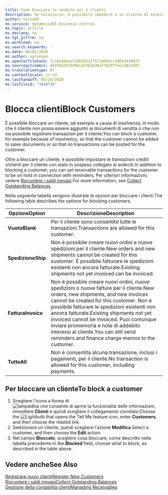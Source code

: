 ```yaml
---
title: Come bloccare le vendite per i clienti
description: Se necessario, è possibile impedire a un cliente di essere incluso nei documenti di vendita e in altre transazioni di vendita.
author: SorenGP
ms.service: dynamics365-business-central
ms.topic: article
ms.devlang: na
ms.tgt_pltfrm: na
ms.workload: na
ms.search.keywords: ''
ms.date: 04/01/2020
ms.author: sgroespe
ms.openlocfilehash: 7cc82ab0aaf28b355117571d0d2cc5869141693f
ms.sourcegitcommit: 4545bb597dd9dc4c563b30af762977ee1d815497
ms.translationtype: HT
ms.contentlocale: it-CH
ms.lasthandoff: 05/29/2020
ms.locfileid: "3410734"
---
```

# <a name="block-customers"></a><span data-ttu-id="0ba8d-103">Blocca clienti</span><span class="sxs-lookup"><span data-stu-id="0ba8d-103">Block Customers</span></span>
<span data-ttu-id="0ba8d-104">È possibile bloccare un cliente, ad esempio a causa di insolvenza, in modo che il cliente non possa essere aggiunto ai documenti di vendita o che non sia possibile registrare transazioni per il cliente.</span><span class="sxs-lookup"><span data-stu-id="0ba8d-104">You can block a customer, for example because of insolvency, so that the customer cannot be added to sales documents or so that no transactions can be posted for the customer.</span></span>

<span data-ttu-id="0ba8d-105">Oltre a bloccare un cliente, è possibile impostare le transazioni crediti v/clienti per il cliente con stato in sospeso collegato ai solleciti.</span><span class="sxs-lookup"><span data-stu-id="0ba8d-105">In addition to blocking a customer, you can set receivable transactions for the customer to be on hold in connection with reminders.</span></span> <span data-ttu-id="0ba8d-106">Per ulteriori informazioni, vedere [Riscuotere i saldi inevasi](receivables-collect-outstanding-balances.md).</span><span class="sxs-lookup"><span data-stu-id="0ba8d-106">For more information, see [Collect Outstanding Balances](receivables-collect-outstanding-balances.md).</span></span>   

<span data-ttu-id="0ba8d-107">Nella seguente tabella vengono illustrate le opzioni per bloccare i clienti.</span><span class="sxs-lookup"><span data-stu-id="0ba8d-107">The following table describes the options for blocking customers.</span></span>  

|<span data-ttu-id="0ba8d-108">Opzione</span><span class="sxs-lookup"><span data-stu-id="0ba8d-108">Option</span></span>|<span data-ttu-id="0ba8d-109">Descrizione</span><span class="sxs-lookup"><span data-stu-id="0ba8d-109">Description</span></span>|  
|--------------------|------------|  
|<span data-ttu-id="0ba8d-110">**Vuoto**</span><span class="sxs-lookup"><span data-stu-id="0ba8d-110">**Blank**</span></span>|<span data-ttu-id="0ba8d-111">Per il cliente sono consentite tutte le transazioni.</span><span class="sxs-lookup"><span data-stu-id="0ba8d-111">Transactions are allowed for this customer.</span></span>|
|<span data-ttu-id="0ba8d-112">**Spedizione**</span><span class="sxs-lookup"><span data-stu-id="0ba8d-112">**Ship**</span></span>|<span data-ttu-id="0ba8d-113">Non è possibile creare nuovi ordini e nuove spedizioni per il cliente.</span><span class="sxs-lookup"><span data-stu-id="0ba8d-113">New orders and new shipments cannot be created for this customer.</span></span> <span data-ttu-id="0ba8d-114">È possibile fatturare le spedizioni esistenti non ancora fatturate.</span><span class="sxs-lookup"><span data-stu-id="0ba8d-114">Existing shipments not yet invoiced can be invoiced.</span></span>|  
|<span data-ttu-id="0ba8d-115">**Fattura**</span><span class="sxs-lookup"><span data-stu-id="0ba8d-115">**Invoice**</span></span>|<span data-ttu-id="0ba8d-116">Non è possibile creare nuovi ordini, nuove spedizioni o nuove fatture per il cliente.</span><span class="sxs-lookup"><span data-stu-id="0ba8d-116">New orders, new shipments, and new invoices cannot be created for this customer.</span></span> <span data-ttu-id="0ba8d-117">Non è possibile fatturare le spedizioni esistenti non ancora fatturate.</span><span class="sxs-lookup"><span data-stu-id="0ba8d-117">Existing shipments not yet invoiced cannot be invoiced.</span></span> <span data-ttu-id="0ba8d-118">Puoi comunque inviare promemoria e note di addebito interessi al cliente.</span><span class="sxs-lookup"><span data-stu-id="0ba8d-118">You can still send reminders and finance charge memos to the customer.</span></span>|  
|<span data-ttu-id="0ba8d-119">**Tutto**</span><span class="sxs-lookup"><span data-stu-id="0ba8d-119">**All**</span></span>|<span data-ttu-id="0ba8d-120">Non è consentita alcuna transazione, inclusi i pagamenti, per il cliente.</span><span class="sxs-lookup"><span data-stu-id="0ba8d-120">No transaction is allowed for this customer, including payments.</span></span>|  

## <a name="to-block-a-customer"></a><span data-ttu-id="0ba8d-121">Per bloccare un cliente</span><span class="sxs-lookup"><span data-stu-id="0ba8d-121">To block a customer</span></span>  
1. <span data-ttu-id="0ba8d-122">Scegliere l'icona a forma di ![lampadina che consente di aprire la funzionalità delle informazioni](media/ui-search/search_small.png "Informazioni sull'operazione che si desidera eseguire"), immettere **Clienti** e quindi scegliere il collegamento correlato.</span><span class="sxs-lookup"><span data-stu-id="0ba8d-122">Choose the ![Lightbulb that opens the Tell Me feature](media/ui-search/search_small.png "Tell me what you want to do") icon, enter **Customers**, and then choose the related link.</span></span>
2. <span data-ttu-id="0ba8d-123">Selezionare un cliente, quindi scegliere l'azione **Modifica**.</span><span class="sxs-lookup"><span data-stu-id="0ba8d-123">Select a customer, and then choose the **Edit** action.</span></span>
3. <span data-ttu-id="0ba8d-124">Nel campo **Bloccato**, scegliere cosa bloccare, come descritto nella tabella precedente.</span><span class="sxs-lookup"><span data-stu-id="0ba8d-124">In the **Blocked** field, choose what to block, as described in the table above.</span></span>

## <a name="see-also"></a><span data-ttu-id="0ba8d-125">Vedere anche</span><span class="sxs-lookup"><span data-stu-id="0ba8d-125">See Also</span></span>  
[<span data-ttu-id="0ba8d-126">Registrare nuovi clienti</span><span class="sxs-lookup"><span data-stu-id="0ba8d-126">Register New Customers</span></span>](sales-how-register-new-customers.md)  
[<span data-ttu-id="0ba8d-127">Riscuotere i saldi inevasi</span><span class="sxs-lookup"><span data-stu-id="0ba8d-127">Collect Outstanding Balances</span></span>](receivables-collect-outstanding-balances.md)  
[<span data-ttu-id="0ba8d-128">Gestione della contabilità clienti</span><span class="sxs-lookup"><span data-stu-id="0ba8d-128">Managing Receivables</span></span>](receivables-manage-receivables.md)  
